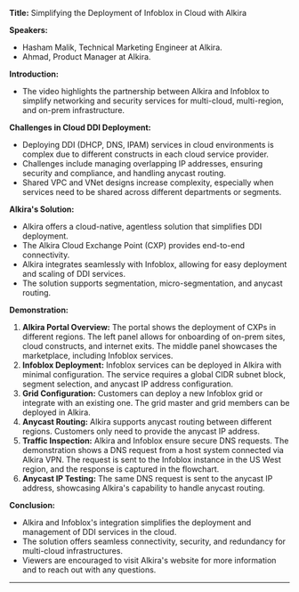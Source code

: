 **Title:** Simplifying the Deployment of Infoblox in Cloud with Alkira

**Speakers:** 
- Hasham Malik, Technical Marketing Engineer at Alkira.
- Ahmad, Product Manager at Alkira.

**Introduction:**
- The video highlights the partnership between Alkira and Infoblox to simplify networking and security services for multi-cloud, multi-region, and on-prem infrastructure.

**Challenges in Cloud DDI Deployment:**
- Deploying DDI (DHCP, DNS, IPAM) services in cloud environments is complex due to different constructs in each cloud service provider.
- Challenges include managing overlapping IP addresses, ensuring security and compliance, and handling anycast routing.
- Shared VPC and VNet designs increase complexity, especially when services need to be shared across different departments or segments.

**Alkira's Solution:**
- Alkira offers a cloud-native, agentless solution that simplifies DDI deployment.
- The Alkira Cloud Exchange Point (CXP) provides end-to-end connectivity.
- Alkira integrates seamlessly with Infoblox, allowing for easy deployment and scaling of DDI services.
- The solution supports segmentation, micro-segmentation, and anycast routing.

**Demonstration:**
1. **Alkira Portal Overview:** The portal shows the deployment of CXPs in different regions. The left panel allows for onboarding of on-prem sites, cloud constructs, and internet exits. The middle panel showcases the marketplace, including Infoblox services.
2. **Infoblox Deployment:** Infoblox services can be deployed in Alkira with minimal configuration. The service requires a global CIDR subnet block, segment selection, and anycast IP address configuration.
3. **Grid Configuration:** Customers can deploy a new Infoblox grid or integrate with an existing one. The grid master and grid members can be deployed in Alkira.
4. **Anycast Routing:** Alkira supports anycast routing between different regions. Customers only need to provide the anycast IP address.
5. **Traffic Inspection:** Alkira and Infoblox ensure secure DNS requests. The demonstration shows a DNS request from a host system connected via Alkira VPN. The request is sent to the Infoblox instance in the US West region, and the response is captured in the flowchart.
6. **Anycast IP Testing:** The same DNS request is sent to the anycast IP address, showcasing Alkira's capability to handle anycast routing.

**Conclusion:**
- Alkira and Infoblox's integration simplifies the deployment and management of DDI services in the cloud.
- The solution offers seamless connectivity, security, and redundancy for multi-cloud infrastructures.
- Viewers are encouraged to visit Alkira's website for more information and to reach out with any questions.

---
